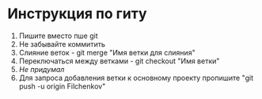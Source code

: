 # Инструкция по гиту #

1. Пишите вместо пше git
2. Не забывайте коммитить
3. Слияние веток - git merge "Имя ветки для слияния"
4. Переключаться между ветками - git checkout "Имя ветки"
5. *Не придумал*
6. Для запроса добавления ветки к основному проекту пропишите "git push -u origin Filchenkov" 